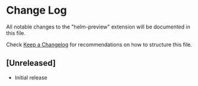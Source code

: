 # Change Log

All notable changes to the "helm-preview" extension will be documented in this file.

Check [Keep a Changelog](http://keepachangelog.com/) for recommendations on how to structure this file.

## [Unreleased]

- Initial release